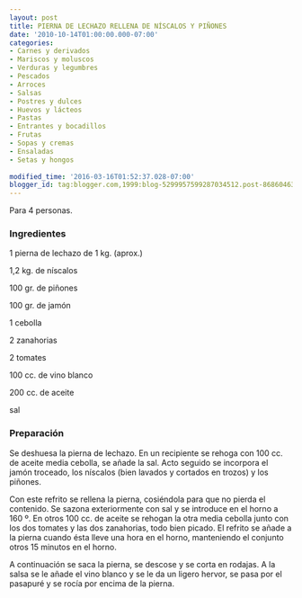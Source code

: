 ```yaml
---
layout: post
title: PIERNA DE LECHAZO RELLENA DE NÍSCALOS Y PIÑONES
date: '2010-10-14T01:00:00.000-07:00'
categories:
- Carnes y derivados
- Mariscos y moluscos
- Verduras y legumbres
- Pescados
- Arroces
- Salsas
- Postres y dulces
- Huevos y lácteos
- Pastas
- Entrantes y bocadillos
- Frutas
- Sopas y cremas
- Ensaladas
- Setas y hongos
 
modified_time: '2016-03-16T01:52:37.028-07:00'
blogger_id: tag:blogger.com,1999:blog-5299957599287034512.post-8686046384706203895
---
```


Para 4 personas.

<h3>Ingredientes</h3>

1 pierna de lechazo de 1 kg. (aprox.)

1,2 kg. de níscalos

100 gr. de piñones

100 gr. de jamón

1 cebolla

2 zanahorias

2 tomates

100 cc. de vino blanco

200 cc. de aceite

sal

<h3>Preparación</h3>

Se deshuesa la pierna de lechazo. En un recipiente se rehoga con 100 cc. de aceite media cebolla, se añade la sal. Acto seguido se incorpora el jamón troceado, los níscalos (bien lavados y cortados en trozos) y los piñones.

Con este refrito se rellena la pierna, cosiéndola para que no pierda el contenido. Se sazona exteriormente con sal y se introduce en el horno a 160 &ordm;. En otros 100 cc. de aceite se rehogan la otra media cebolla junto con los dos tomates y las dos zanahorias, todo bien picado. El refrito se añade a la pierna cuando ésta lleve una hora en el horno, manteniendo el conjunto otros 15 minutos en el horno.

A continuación se saca la pierna, se descose y se corta en rodajas. A la salsa se le añade el vino blanco y se le da un ligero hervor, se pasa por el pasapuré y se rocía por encima de la pierna.

